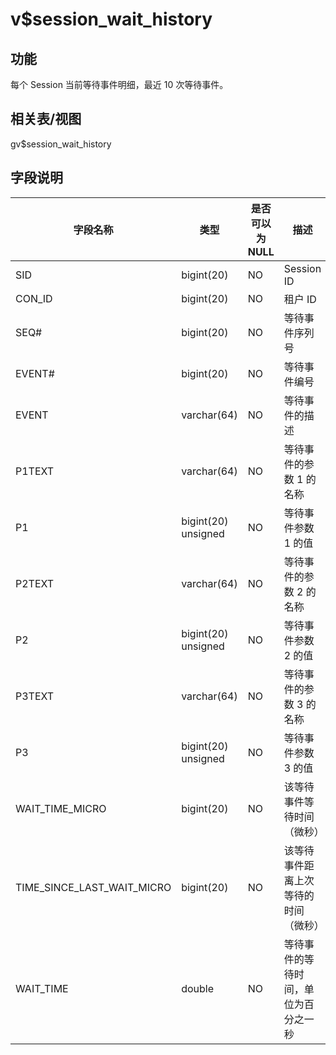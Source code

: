 v$session_wait_history
===========================================

功能
-----------

每个 Session 当前等待事件明细，最近 10 次等待事件。

相关表/视图
---------------

gv$session_wait_history

字段说明
-------------

|          **字段名称**          |       **类型**        | **是否可以为 NULL** |       **描述**       |
|----------------------------|---------------------|----------------|--------------------|
| SID                        | bigint(20)          | NO             | Session ID         |
| CON_ID                     | bigint(20)          | NO             | 租户 ID              |
| SEQ#                       | bigint(20)          | NO             | 等待事件序列号            |
| EVENT#                     | bigint(20)          | NO             | 等待事件编号             |
| EVENT                      | varchar(64)         | NO             | 等待事件的描述            |
| P1TEXT                     | varchar(64)         | NO             | 等待事件的参数 1 的名称      |
| P1                         | bigint(20) unsigned | NO             | 等待事件参数 1 的值        |
| P2TEXT                     | varchar(64)         | NO             | 等待事件的参数 2 的名称      |
| P2                         | bigint(20) unsigned | NO             | 等待事件参数 2 的值        |
| P3TEXT                     | varchar(64)         | NO             | 等待事件的参数 3 的名称      |
| P3                         | bigint(20) unsigned | NO             | 等待事件参数 3 的值        |
| WAIT_TIME_MICRO            | bigint(20)          | NO             | 该等待事件等待时间（微秒）      |
| TIME_SINCE_LAST_WAIT_MICRO | bigint(20)          | NO             | 该等待事件距离上次等待的时间（微秒） |
| WAIT_TIME                  | double              | NO             | 等待事件的等待时间，单位为百分之一秒 |
